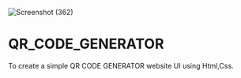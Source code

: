 ![Screenshot (362)](https://github.com/Dishasaini2002/QR_CODE_GENERATOR/assets/109338214/e8823b58-29ba-4ad2-a06b-a5b7ae1e2972)
# QR_CODE_GENERATOR
To create a simple  QR CODE GENERATOR website UI using Html,Css.
